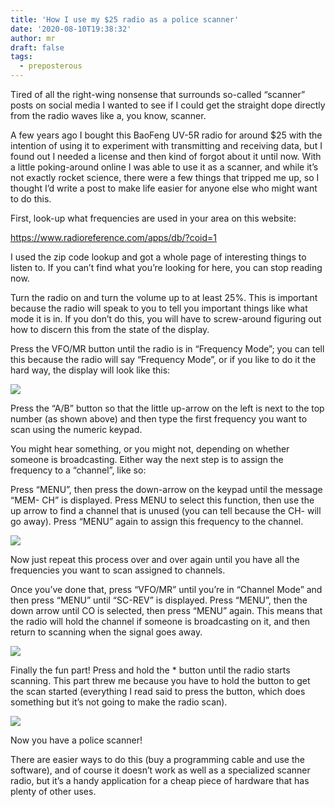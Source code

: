 ```yaml
---
title: 'How I use my $25 radio as a police scanner'
date: '2020-08-10T19:38:32'
author: mr
draft: false
tags:
  - preposterous
---
```

Tired of all the right-wing nonsense that surrounds so-called “scanner” posts
on social media I wanted to see if I could get the straight dope directly from
the radio waves like a, you know, scanner.

  

A few years ago I bought this BaoFeng UV-5R radio for around $25 with the
intention of using it to experiment with transmitting and receiving data, but
I found out I needed a license and then kind of forgot about it until now.
With a little poking-around online I was able to use it as a scanner, and
while it’s not exactly rocket science, there were a few things that tripped me
up, so I thought I’d write a post to make life easier for anyone else who
might want to do this.

  

First, look-up what frequencies are used in your area on this website:

  

[ https://www.radioreference.com/apps/db/?coid=1
](https://www.radioreference.com/apps/db/?coid=1)  

  

I used the zip code lookup and got a whole page of interesting things to
listen to. If you can’t find what you’re looking for here, you can stop
reading now.

  

Turn the radio on and turn the volume up to at least 25%. This is important
because the radio will speak to you to tell you important things like what
mode it is in. If you don’t do this, you will have to screw-around figuring
out how to discern this from the state of the display.

  

Press the VFO/MR button until the radio is in “Frequency Mode”; you can tell
this because the radio will say “Frequency Mode”, or if you like to do it the
hard way, the display will look like this:

  

  

![](/assets/83-image0.jpeg)  

  

Press the “A/B” button so that the little up-arrow on the left is next to the
top number (as shown above) and then type the first frequency you want to scan
using the numeric keypad.

  

You might hear something, or you might not, depending on whether someone is
broadcasting. Either way the next step is to assign the frequency to a
“channel”, like so:

  

Press “MENU”, then press the down-arrow on the keypad until the message “MEM-
CH” is displayed. Press MENU to select this function, then use the up arrow to
find a channel that is unused (you can tell because the CH- will go away).
Press “MENU” again to assign this frequency to the channel.

  

  

![](/assets/83-image1.jpeg)  

  

Now just repeat this process over and over again until you have all the
frequencies you want to scan assigned to channels.

  

Once you’ve done that, press “VFO/MR” until you’re in “Channel Mode” and then
press “MENU” until “SC-REV” is displayed. Press “MENU”, then the down arrow
until CO is selected, then press “MENU” again. This means that the radio will
hold the channel if someone is broadcasting on it, and then return to scanning
when the signal goes away.

  

![](/assets/83-image2.jpeg)  

  

Finally the fun part! Press and hold the * button until the radio starts
scanning. This part threw me because you have to hold the button to get the
scan started (everything I read said to press the button, which does something
but it’s not going to make the radio scan).

  

![](/assets/83-image3.jpeg)  

  

Now you have a police scanner!

  

There are easier ways to do this (buy a programming cable and use the
software), and of course it doesn’t work as well as a specialized scanner
radio, but it’s a handy application for a cheap piece of hardware that has
plenty of other uses.

  

